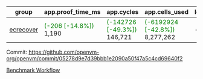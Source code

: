 | group | app.proof_time_ms | app.cycles | app.cells_used | leaf.proof_time_ms | leaf.cycles | leaf.cells_used |
| -- | -- | -- | -- | -- | -- | -- |
| [ecrecover](https://github.com/openvm-org/openvm/blob/benchmark-results/benchmarks-dispatch/refs/heads/feat/optimize-cycle-count/ecrecover-05278d9e7d39bbb1e2090a50f47a5c4cd69640f2.md) |<span style='color: green'>(-206 [-14.8%])</span> 1,190 | <span style='color: green'>(-142726 [-49.3%])</span> 146,721 | <span style='color: green'>(-6192924 [-42.8%])</span> 8,277,262 |- | - | - |


Commit: https://github.com/openvm-org/openvm/commit/05278d9e7d39bbb1e2090a50f47a5c4cd69640f2

[Benchmark Workflow](https://github.com/openvm-org/openvm/actions/runs/15433427008)
